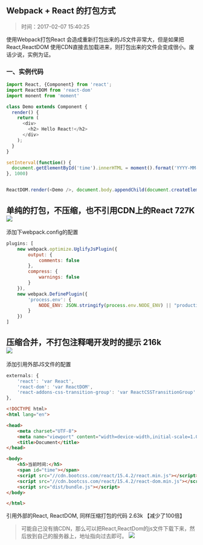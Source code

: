 ## Webpack + React 的打包方式
>时间：2017-02-07 15:40:25

使用Webpack打包React 会造成重新打包出来的JS文件非常大，但是如果把React,ReactDOM 使用CDN直接去加载进来，则打包出来的文件会变成很小。废话少说，实例为证。


### 一、实例代码

```javascript
import React, {Component} from 'react';
import ReactDOM from 'react-dom'
import monent from 'moment'

class Demo extends Component {
  render() {
    return (
      <div>
        <h2> Hello React!</h2>
      </div>
    );
  }
}

setInterval(function() {
  document.getElementById('time').innerHTML = moment().format('YYYY-MM-DD HH:mm:ss')
}, 1000)


ReactDOM.render(<Demo />, document.body.appendChild(document.createElement('div')))
```


单纯的打包，不压缩，也不引用CDN上的React  727K
![](http://ww1.sinaimg.cn/large/006tKfTcjw1fchy62j9tmj30y80c0tbh.jpg)
---

添加下webpack.config的配置
```javascript
plugins: [
    new webpack.optimize.UglifyJsPlugin({
        output: {
            comments: false
        },
        compress: {
            warnings: false
        }
    }),
    new webpack.DefinePlugin({
        'process.env': {
            NODE_ENV: JSON.stringify(process.env.NODE_ENV) || "production"
        }
    })
]
```

压缩合并，不打包注释喝开发时的提示   216k  
![](http://ww2.sinaimg.cn/large/006tKfTcjw1fchyas5axgj30ua09mgnl.jpg)
---

添加引用外部JS文件的配置

```javascript
externals: {
    'react': 'var React',
    'react-dom': 'var ReactDOM',
    'react-addons-css-transition-group': 'var ReactCSSTransitionGroup'
},
```
```html
<!DOCTYPE html>
<html lang="en">

<head>
    <meta charset="UTF-8">
    <meta name="viewport" content="width=device-width,initial-scale=1.0">
    <title>Document</title>
</head>

<body>
    <h5>当前时间:</h5>
    <span id="time"></span>
    <script src="//cdn.bootcss.com/react/15.4.2/react.min.js"></script>
    <script src="//cdn.bootcss.com/react/15.4.2/react-dom.min.js"></script>
    <script src="dist/bundle.js"></script>
</body>

</html>
```

引用外部的React, ReactDOM, 同样压缩打包的代码  2.63k  【减少了100倍】
>可能自己没有搞CDN，那么可以把React,ReactDom的js文件下载下来，然后放到自己的服务器上，地址指向过去即可。
![](http://ww2.sinaimg.cn/large/006tKfTcjw1fchycf03lkj30oc084abm.jpg)

